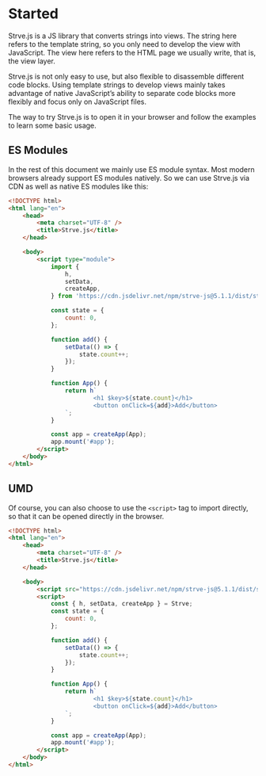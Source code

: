 # Started

Strve.js is a JS library that converts strings into views. The string here refers to the template string, so you only need to develop the view with JavaScript. The view here refers to the HTML page we usually write, that is, the view layer.

Strve.js is not only easy to use, but also flexible to disassemble different code blocks. Using template strings to develop views mainly takes advantage of native JavaScript’s ability to separate code blocks more flexibly and focus only on JavaScript files.

The way to try Strve.js is to open it in your browser and follow the examples to learn some basic usage.

## ES Modules

In the rest of this document we mainly use ES module syntax. Most modern browsers already support ES modules natively. So we can use Strve.js via CDN as well as native ES modules like this:

```html
<!DOCTYPE html>
<html lang="en">
	<head>
		<meta charset="UTF-8" />
		<title>Strve.js</title>
	</head>

	<body>
		<script type="module">
			import {
				h,
				setData,
				createApp,
			} from 'https://cdn.jsdelivr.net/npm/strve-js@5.1.1/dist/strve.full-esm.js';

			const state = {
				count: 0,
			};

			function add() {
				setData(() => {
					state.count++;
				});
			}

			function App() {
				return h`
						<h1 $key>${state.count}</h1>
						<button onClick=${add}>Add</button>
				`;
			}

			const app = createApp(App);
			app.mount('#app');
		</script>
	</body>
</html>
```

## UMD

Of course, you can also choose to use the `<script>` tag to import directly, so that it can be opened directly in the browser.

```html
<!DOCTYPE html>
<html lang="en">
	<head>
		<meta charset="UTF-8" />
		<title>Strve.js</title>
	</head>

	<body>
		<script src="https://cdn.jsdelivr.net/npm/strve-js@5.1.1/dist/strve.full.prod.js"></script>
		<script>
			const { h, setData, createApp } = Strve;
			const state = {
				count: 0,
			};

			function add() {
				setData(() => {
					state.count++;
				});
			}

			function App() {
				return h`
						<h1 $key>${state.count}</h1>
						<button onClick=${add}>Add</button>
				`;
			}

			const app = createApp(App);
			app.mount('#app');
		</script>
	</body>
</html>
```
